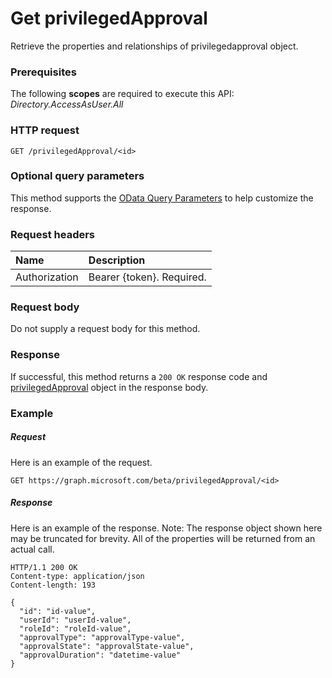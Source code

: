 # Get privilegedApproval

Retrieve the properties and relationships of privilegedapproval object.
### Prerequisites
The following **scopes** are required to execute this API: _Directory.AccessAsUser.All_

### HTTP request
<!-- { "blockType": "ignored" } -->
```http
GET /privilegedApproval/<id>
```
### Optional query parameters
This method supports the [OData Query Parameters](http://graph.microsoft.io/docs/overview/query_parameters) to help customize the response.

### Request headers
| Name      |Description|
|:----------|:----------|
| Authorization  | Bearer {token}. Required.|

### Request body
Do not supply a request body for this method.
### Response
If successful, this method returns a `200 OK` response code and [privilegedApproval](../resources/privilegedapproval.md) object in the response body.
### Example
##### Request
Here is an example of the request.
<!-- {
  "blockType": "request",
  "name": "get_privilegedapproval"
}-->
```http
GET https://graph.microsoft.com/beta/privilegedApproval/<id>
```
##### Response
Here is an example of the response. Note: The response object shown here may be truncated for brevity. All of the properties will be returned from an actual call.
<!-- {
  "blockType": "response",
  "truncated": true,
  "@odata.type": "microsoft.graph.privilegedApproval"
} -->
```http
HTTP/1.1 200 OK
Content-type: application/json
Content-length: 193

{
  "id": "id-value",
  "userId": "userId-value",
  "roleId": "roleId-value",
  "approvalType": "approvalType-value",
  "approvalState": "approvalState-value",
  "approvalDuration": "datetime-value"
}
```

<!-- uuid: 8fcb5dbc-d5aa-4681-8e31-b001d5168d79
2015-10-25 14:57:30 UTC -->
<!-- {
  "type": "#page.annotation",
  "description": "Get privilegedApproval",
  "keywords": "",
  "section": "documentation",
  "tocPath": ""
}-->